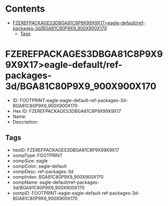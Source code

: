 



Contents
========

* [FZEREFPACKAGES3DBGA81C8P9X99X9X17>eagle-default/ref-packages-3d/BGA81C80P9X9_900X900X170](#fzerefpackages3dbga81c8p9x99x9x17eagle-defaultref-packages-3dbga81c80p9x9_900x900x170)
	* [Tags](#tags)

# FZEREFPACKAGES3DBGA81C8P9X99X9X17>eagle-default/ref-packages-3d/BGA81C80P9X9_900X900X170

- ID: FOOTPRINT-eagle-eagle-default-ref-packages-3d-BGA81C80P9X9_900X900X170
- Hex ID: FZEREFPACKAGES3DBGA81C8P9X99X9X17
- Name: 
- Description: 

## Tags

- hexID: FZEREFPACKAGES3DBGA81C8P9X99X9X17
- oompType: FOOTPRINT
- oompSize: eagle
- oompColor: eagle-default
- oompDesc: ref-packages-3d
- oompIndex: BGA81C80P9X9_900X900X170
- oompName: eagle-default/ref-packages-3d/BGA81C80P9X9_900X900X170
- oompID: FOOTPRINT-eagle-eagle-default-ref-packages-3d-BGA81C80P9X9_900X900X170

